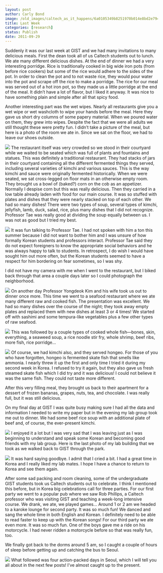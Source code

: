 ```yaml
---
layout: post
author: Carly Bond
image: /old_images/caltech_as_it_happens/6a0105349b8251970b014e8bd2e794970d.jpg
title: Last Week
categories: [research]
status: Publish
date: 2011-09-29
---
```



Suddenly it was our last week at GIST and we had many invitations to many delicious meals. First the dean took all of us Caltech students out to lunch. We ate many different delicious dishes. At the end of dinner we had a very interesting porridge. Rice is traditionally cooked in big wide iron pots (from before rice cookers) but some of the rice would adhere to the sides of the pot. In order to clean the pot and to not waste rice, they would pour water into the pot and scrape off the rice to make a porridge. The rice for our meal was served out of a hot iron pot, so they made us a little porridge at the end of the meal. It didn’t have a lot of flavor, but I liked it anyway. It was nice to have something plain and simple after all that spicy food.

Another interesting part was the wet wipes. Nearly all restaurants give you a wet wipe or wet washcloth to wipe your hands before the meal. Here they gave us short dry columns of some papery material. When we poured water on them, they grew into wipes. Despite the fact that we were all adults we still thought these were pretty fun. I didn’t take a picture of the meal, but here is a photo of the room we ate in. Since we sat on the floor, we had to leave our shoes outside.


![](/old_images/caltech_as_it_happens/6a0105349b8251970b014e8bd2eb31970d.jpg)
The restaurant itself was very crowded so we stood in their courtyard while we waited to be seated which was full of plants and fountains and statues. This was definitely a traditional restaurant. They had stacks of jars in their courtyard containing all the different fermented things they served, including several varieties of kimchi and various sauces. This is the way kimchi and sauce were originally fermented historically. When we were seated, we sat cross-legged on floor mats in an otherwise empty room. They brought us a bowl of (baked?) corn on the cob as an appetizer. Normally I despise corn but this was really delicious. Then they carried in a low table already laden with food for our main course. It was so stuffed with plates and dishes that they were nearly stacked on top of each other. We had so many dishes! There were two types of soup, several types of kimchi, jellyfish, lamb, duck, salad, rice, plus many dishes that I did not recognize. Professor Tae was really good at dividing the soup equally between us. I was not as good but I tried my best.


![](/old_images/caltech_as_it_happens/6a0105349b8251970b015391df2e63970b.jpg)
It was fun talking to Professor Tae. I had not spoken with him a ton this summer because I did not want to bother him and I was unsure of how formally Korean students and professors interact. Professor Tae said they do not expect foreigners to know the appropriate social behaviors and he was always happy to talk to students. In retrospect, I do wish I would have sought him out more often, but the Korean students seemed to have a respect for him bordering on fear sometimes, so I was shy.

I did not have my camera with me when I went to the restaurant, but I biked back through that area a couple days later so I could photograph the neighborhood.


![](/old_images/caltech_as_it_happens/6a0105349b8251970b015435b2a7c0970c.jpg)
On another day Professor Yongdeok Kim and his wife took us out to dinner once more. This time we went to a seafood restaurant where we ate many different raw and cooked fish. The presentation was excellent. We had so many dishes over the course of the night; they took away empty plates and replaced them with new dishes at least 3 or 4 times! We started off with sashimi and some tempura-like vegetables plus a few other types of raw seafood.


![](/old_images/caltech_as_it_happens/6a0105349b8251970b015435b2a883970c.jpg)
This was followed by a couple types of cooked whole fish—bones, skin, everything, a seaweed soup, a rice noodle stir fry, whole shrimp, beef ribs, more fish, rice porridge...


![](/old_images/caltech_as_it_happens/6a0105349b8251970b015435b2ab40970c.jpg)
Of course, we had kimchi also, and they served hongeo. For those of you who have forgotten, hongeo is fermented skate fish that smells like ammonia. I nearly threw it up the first and only time I tried it during my second week in Korea. I refused to try it again, but they also gave us fresh steamed skate fish which I did try and it was delicious! I could not believe it was the same fish. They could not taste more different.

After this very filling meal, they brought us back to their apartment for a dessert of frozen bananas, grapes, nuts, tea, and chocolate. I was really full, but it was still delicious.

On my final day at GIST I was quite busy making sure I had all the data and information I needed to write my paper but in the evening my lab group took me out to dinner. We had some beef rice soup with an additional plate of beef and, of course, the ever-present kimchi.


![](/old_images/caltech_as_it_happens/6a0105349b8251970b015391df3988970b.jpg)
I enjoyed it a lot but I was very sad that I was leaving just as I was beginning to understand and speak some Korean and becoming good friends with my lab group. Here is the last photo of my lab building that we took as we walked back to GIST through the park.


![](/old_images/caltech_as_it_happens/6a0105349b8251970b015435b2ad32970c.jpg)
It was hard saying goodbye. I admit that I cried a bit. I had a great time in Korea and I really liked my lab mates. I hope I have a chance to return to Korea and see them again.

After some sad packing and room cleaning, some of the undergraduate GIST students took us Caltech students out to celebrate. I think I mentioned this before, but in Korea big celebrations call for three parties. For our first party we went to a popular pub where we saw Rob Phillips, a Caltech professor who was visiting GIST and teaching a week-long intensive course. We drank, we ate, we played games… Around 1 or 2 am we headed to a karoke lounge for second party. It was so much fun! We danced and sang the whole time in both English and Korean. I definitely need to be able to read faster to keep up with the Korean songs! For our third party we ate even more. It was so much fun. One of the boys gave me a ride on his motorcycle. I had never ridden a motorcycle before so that was really fun, too.

We finally got back to the dorms around 5 am, so I caught a couple of hours of sleep before getting up and catching the bus to Seoul.


![](/old_images/caltech_as_it_happens/6a0105349b8251970b015435b2b387970c.jpg)
What followed was four action-packed days in Seoul, which I will tell you all about in the next few posts! I’ve almost caught up to the present.

